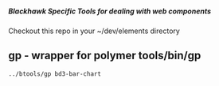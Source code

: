 ##### Blackhawk Specific Tools for dealing with web components
Checkout this repo in your ~/dev/elements directory

## gp - wrapper for polymer tools/bin/gp
```
../btools/gp bd3-bar-chart
```

